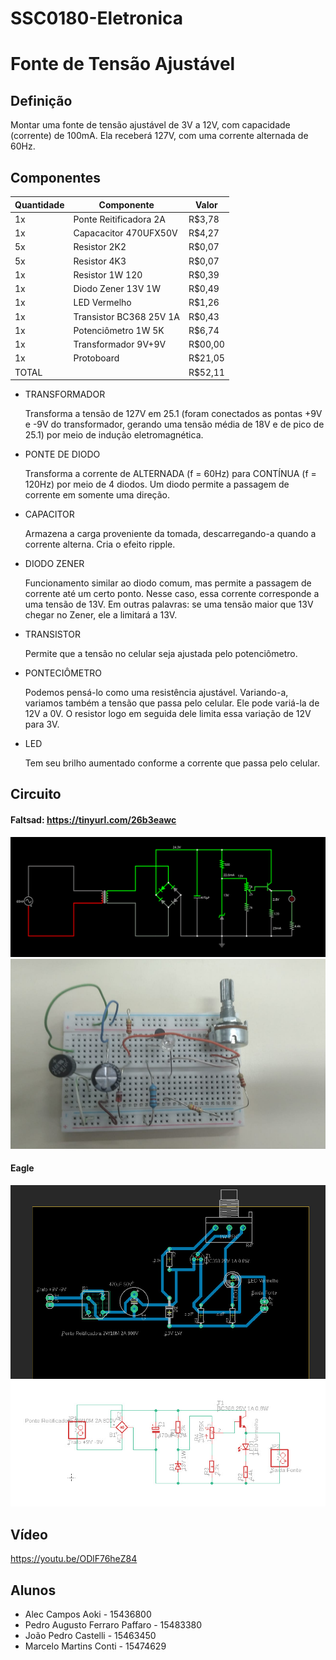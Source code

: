 # SSC0180-Eletronica
# Fonte de Tensão Ajustável
## Definição
Montar uma fonte de tensão ajustável de 3V a 12V, com capacidade (corrente) de 100mA.
Ela receberá 127V, com uma corrente alternada de 60Hz.
## Componentes
| Quantidade      | Componente              | Valor   |
| --------------- | ----------------------- | ------- |
| 1x              | Ponte Reitificadora 2A  | R$3,78  |
| 1x              | Capacacitor 470UFX50V   | R$4,27  |
| 5x              | Resistor 2K2            | R$0,07  |
| 5x              | Resistor 4K3            | R$0,07  |
| 1x              | Resistor 1W 120         | R$0,39  |
| 1x              | Diodo Zener 13V 1W      | R$0,49  |
| 1x              | LED Vermelho            | R$1,26  |
| 1x              | Transistor BC368 25V 1A | R$0,43  |
| 1x              | Potenciômetro 1W 5K     | R$6,74  |
| 1x              | Transformador 9V+9V     | R$00,00 |
| 1x              | Protoboard              | R$21,05 |
| TOTAL           |                         | R$52,11 |

- TRANSFORMADOR

   Transforma a tensão de 127V em 25.1 (foram conectados as pontas +9V e -9V do transformador, gerando uma tensão média de 18V e de pico de 25.1) por meio de indução eletromagnética.

- PONTE DE DIODO

   Transforma a corrente de ALTERNADA (f = 60Hz) para CONTÍNUA (f = 120Hz) por meio de 4 diodos.
   Um diodo permite a passagem de corrente em somente uma direção.

- CAPACITOR

   Armazena a carga proveniente da tomada, descarregando-a quando a corrente alterna. Cria o efeito ripple.

- DIODO ZENER

   Funcionamento similar ao diodo comum, mas permite a passagem de corrente até um certo ponto. Nesse caso, essa corrente corresponde a uma tensão de 13V.
   Em outras palavras: se uma tensão maior que 13V chegar no Zener, ele a limitará a 13V.

- TRANSISTOR

    Permite que a tensão no celular seja ajustada pelo potenciômetro.

- PONTECIÔMETRO

    Podemos pensá-lo como uma resistência ajustável. Variando-a, variamos também a tensão que passa pelo celular. Ele pode variá-la de 12V a 0V. O resistor logo em seguida dele limita essa variação de 12V para 3V.

- LED

    Tem seu brilho aumentado conforme a corrente que passa pelo celular.


## Circuito
#### Faltsad: https://tinyurl.com/26b3eawc
![alt text](./Projeto_Fonte/circuito_falstad.png "Circuito no Faltsad")
![alt text](./Projeto_Fonte/Protoboard_2.png "Foto do Circuito na Protoboard")

#### Eagle
![alt text](./Projeto_Fonte/eagle_1.jpeg "PCB no Eagle")
![alt text](./Projeto_Fonte/eagle_3(esquematico).jpeg "Esquemático no Eagle")

## Vídeo
https://youtu.be/ODlF76heZ84

## Alunos
- Alec Campos Aoki - 15436800
- Pedro Augusto Ferraro Paffaro - 15483380
- João Pedro Castelli - 15463450
- Marcelo Martins Conti - 15474629